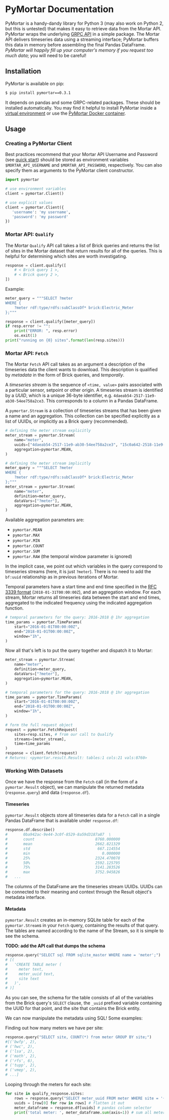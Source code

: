 # PyMortar Documentation

PyMortar is a handy-dandy library for Python 3 (may also work on Python 2, but this is untested) that makes it easy to retrieve data from the Mortar API.
PyMortar wraps the underlying [GRPC API](https://git.sr.ht/~gabe/mortar/tree/master/proto/mortar.proto) in a simple package.
The Mortar API delivers timeseries data using a streaming interface; PyMortar buffers this data in memory before assembling the final Pandas DataFrame. *PyMortar will happily fill up your computer's memory if you request too much data*; you will need to be careful!

## Installation

PyMortar is available on pip:

```bash
$ pip install pymortar==0.3.1
```

It depends on pandas and some GRPC-related packages. These should be installed automatically. You may find it helpful to install PyMortar inside a [virtual environment](https://docs.python.org/3/library/venv.html) or use the [PyMortar Docker container](quick-start.md).

## Usage

### Creating a PyMortar Client

Best practices recommend that your Mortar API Username and Password (see [quick start](quick-start.md)) should be stored as environment variables `$MORTAR_API_USERNAME` and `$MORTAR_API_PASSWORD`, respectively.
You can also specify them as arguments to the PyMortar client constructor.

```python
import pymortar

# use environment variables
client = pymortar.Client()

# use explicit values
client = pymortar.Client({
   'username': 'my username',
   'password': 'my password'
})
```

### Mortar API: `Qualify`

The Mortar `Qualify` API call takes a list of Brick queries and returns the list of sites in the Mortar dataset that return results for all of the queries. This is helpful for determining which sites are worth investigating.

```python
response = client.qualify([
    # < Brick query 1 >,
    # < Brick query 2 >,
])
```

Example:

```python
meter_query = """SELECT ?meter 
WHERE { 
    ?meter rdf:type/rdfs:subClassOf* brick:Electric_Meter 
};"""

response = client.qualify([meter_query])
if resp.error != "":
    print("ERROR: ", resp.error)
    os.exit(1)
print("running on {0} sites".format(len(resp.sites)))
```

### Mortar API: `Fetch`

The Mortar `Fetch` API call takes as an argument a description of the timeseries data the client wants to download. This description is qualified by *metadata* in the form of Brick queries, and *temporally*.

A *timeseries stream* is the sequence of `<time, value>` pairs associated with a particular sensor, setpoint or other origin. A timeseries stream is identified by a *UUID*, which is a unique 36-byte identifier, e.g. `4daeab54-2517-11e9-ab30-54ee758a2ce3`. This corresponds to a column in a Pandas DataFrame.

A `pymortar.Stream` is a collection of timeseries streams that has been given a name and an aggregation. This collection can be specified explicitly as a list of UUIDs, or implicitly as a Brick query (recommended).

```python
# defining the meter stream explicitly
meter_stream = pymortar.Stream(
    name="meter",
    uuids=["4daeab54-2517-11e9-ab30-54ee758a2ce3", "15c0a642-2518-11e9-ab30-54ee758a2ce3"],
    aggregation=pymortar.MEAN,
)

# defining the meter stream implicitly
meter_query = """SELECT ?meter 
WHERE { 
    ?meter rdf:type/rdfs:subClassOf* brick:Electric_Meter 
};"""
meter_stream = pymortar.Stream(
    name="meter",
    definition=meter_query,
    dataVars=["?meter"],
    aggregation=pymortar.MEAN,
)
```

Available aggregation parameters are:

- `pymortar.MEAN`
- `pymortar.MAX`
- `pymortar.MIN`
- `pymortar.COUNT`
- `pymortar.SUM`
- `pymortar.RAW` (the temporal window parameter is ignored)

In the implicit case, we point out which variables in the query correspond to timeseries streams (here, it is just `?meter`). There is no need to add the `bf:uuid` relationship as in previous iterations of Mortar.

Temporal parameters have a start time and end time specified in the [RFC 3339 format](https://tools.ietf.org/html/rfc3339) (`2018-01-31T00:00:00Z`), and an aggregation window.
For each stream, Mortar returns all timeseries data between the start and end times, aggregated to the indicated frequency using the indicated aggregation function.

```python
# temporal parameters for the query: 2016-2018 @ 1hr aggregation
time_params = pymortar.TimeParams(
    start="2016-01-01T00:00:00Z",
    end="2018-01-01T00:00:00Z",
    window="1h",
)
```

Now all that's left is to put the query together and dispatch it to Mortar:

```python
meter_stream = pymortar.Stream(
    name="meter",
    definition=meter_query,
    dataVars=["?meter"],
    aggregation=pymortar.MEAN,
)

# temporal parameters for the query: 2016-2018 @ 1hr aggregation
time_params = pymortar.TimeParams(
    start="2016-01-01T00:00:00Z",
    end="2018-01-01T00:00:00Z",
    window="1h",
)

# form the full request object
request = pymortar.FetchRequest(
    sites=resp.sites, # from our call to Qualify
    streams=[meter_stream],
    time=time_params
)
response = client.fetch(request)
# Returns: <pymortar.result.Result: tables:1 cols:21 vals:8760>
```

### Working With Datasets

Once we have the response from the `Fetch` call (in the form of a `pymortar.Result` object), we can manipulate the returned metadata (`response.query`) and data (`response.df`).


#### Timeseries

`pymortar.Result` objects store all timeseries data for a `Fetch` call in a single Pandas DataFrame that is available under `response.df`:

```python
response.df.describe()
#       0ba942ac-9e44-3c0f-8529-8a59d3187a87  \
#       count                           8760.000000   
#       mean                            2662.821329   
#       std                              667.114554   
#       min                                0.000000   
#       25%                             2324.470078   
#       50%                             2592.125795   
#       75%                             3141.283526   
#       max                             3752.945826   
#   ...
```

The columns of the DataFrame are the timeseries stream UUIDs. UUIDs can be connected to their meaning and context through the Result object's metadata interface.

#### Metadata

`pymortar.Result` creates an in-memory SQLite table for each of the `pymortar.Stream`s in your `Fetch` query, containing the results of that query. The tables are named according to the name of the Stream, so it is simple to see the schema.

**TODO: add the API call that dumps the schema**

```python
response.query("SELECT sql FROM sqlite_master WHERE name = 'meter';")
# [(
#   'CREATE TABLE meter (
#     meter text, 
#     meter_uuid text, 
#     site text
#   )',
# )]
```

As you can see, the schema for the table consists of all of the variables from the Brick query's `SELECT` clause, the `_uuid` prefixed variable containing the UUID for that point, and the site that contains the Brick entity.

We can now manipulate the metadata using SQL! Some examples:

Finding out how many meters we have per site:

```python
response.query("SELECT site, COUNT(*) from meter GROUP BY site;")
#[('bwfp', 2),
# ('hwc', 2),
# ('lsa', 2),
# ('math', 2),
# ('rfs', 6),
# ('tupp', 2),
# ('vmep', 2),
# ...]
```

Looping through the meters for each site:

```python
for site in qualify_response.sites:
    rows = response.query("SELECT meter_uuid FROM meter WHERE site = '{0}';".format(site))
    uuids = [row[0] for row in rows] # flatten it out
    meter_dataframe = response.df[uuids] # pandas column selector
    print('total meter: ', meter_dataframe.sum(axis=1)) # sum all meters together
```
